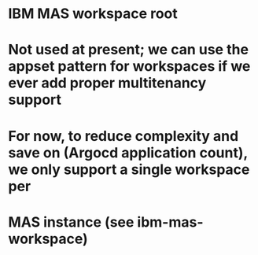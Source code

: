 IBM MAS workspace root
===============================================================================

# Not used at present; we can use the appset pattern for workspaces if we ever add proper multitenancy support
# For now, to reduce complexity and save on (Argocd application count), we only support a single workspace per
# MAS instance (see ibm-mas-workspace)